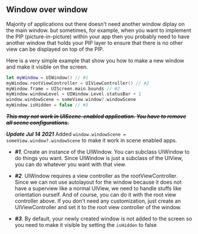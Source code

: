 ## Window over window

Majority of applications out there doesn't need another window diplay on the main window. 
but sometimes, for example, when you want to implement the PIP (picture-in-picture) within your app 
then you probably need to have another window that holds your PIP layer to ensure that 
there is no other view can be displayed on top of the PIP.

Here is a very simple example that show you how to make a new window and make it visible on the screen.

```Swift
let myWindow = UIWindow() // #1
myWindow.rootViewController = UIViewController() // #2
myWindow.frame = UIScreen.main.bounds // #2
myWindow.windowLevel = UIWindow.Level.statusBar + 1
window.windowScene = someView.window?.windowScene
myWindow.isHidden = false // #3
```

~~***This may not work in UIScene-enabled application. You have to remove all scene configurations.***~~

***Update Jul 14 2021***
Added `window.windowScene = someView.window?.windowScene` to make it work in scene enabled apps.


- ***#1***. Create an instance of the UIWindow. You can subclass UIWindow to do things you want. 
Since UIWindow is just a subclass of the UIView, you can do whatever you want with that view.

- ***#2***. UIWindow requires a view controller as the rootViewController.
Since we can not use autolayout for the window because it does not have a superview like a normal UIView, 
we need to handle stuffs like orientation ourself. And of course, you can do it with the root view controller above.
If you don't need any customization, just create an UIViewController and set it to the root view controller of the window.

- ***#3***. By default, your newly created window is not added to the screen so you need to make it visible by setting the `isHidden` to false
